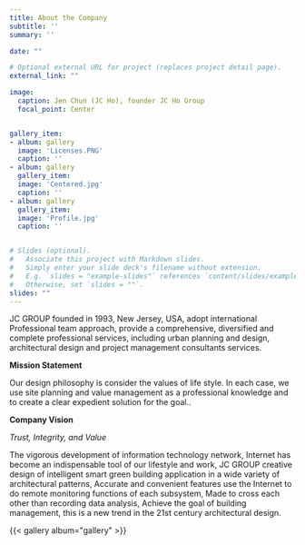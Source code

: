 ```yaml
---
title: About the Company
subtitle: ''
summary: ''

date: ""

# Optional external URL for project (replaces project detail page).
external_link: ""

image:
  caption: Jen Chun (JC Ho), founder JC Ho Group
  focal_point: Center


gallery_item: 
- album: gallery
  image: 'Licenses.PNG'
  caption: ''
- album: gallery
  gallery_item: 
  image: 'Centered.jpg'
  caption: ''
- album: gallery
  gallery_item: 
  image: 'Profile.jpg'
  caption: ''


# Slides (optional).
#   Associate this project with Markdown slides.
#   Simply enter your slide deck's filename without extension.
#   E.g. `slides = "example-slides"` references `content/slides/example-slides.md`.
#   Otherwise, set `slides = ""`.
slides: ""
---
```



JC GROUP founded in 1993, New Jersey, USA, adopt international Professional team approach,  provide a comprehensive, diversified and complete professional services, including urban planning and design, architectural design and project management consultants services.

**Mission Statement**

Our design philosophy is consider the values of life style. In each case, we use site planning and value management as a professional knowledge and to create a clear expedient solution for the goal.. 

  
**Company Vision**

_Trust, Integrity, and Value_

The vigorous development of information technology network, Internet has become an indispensable tool of our lifestyle and work, 
 JC GROUP  creative design of intelligent smart green building application in a wide variety of architectural patterns, Accurate and convenient features use the Internet to do remote monitoring functions of each subsystem, Made to cross each other than recording data analysis, Achieve the goal of building management, this is a new trend in the 21st century architectural design.
 
 {{< gallery album="gallery" >}}
